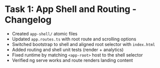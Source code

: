 # Task 1: App Shell and Routing - Changelog

- Created `app-shell/` atomic files
- Updated `app.routes.ts` with root route and scrolling options
- Switched bootstrap to shell and aligned root selector with `index.html`
- Added routing and shell unit tests (render + analytics)
- Fixed runtime by matching `<app-root>` host to the shell selector
- Verified ng serve works and route renders landing content
